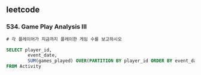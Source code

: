 ## leetcode 
### 534. Game Play Analysis III
```sql
# 각 플레이어가 지금까지 플레이한 게임 수를 보고하시오 

SELECT player_id,
        event_date,
        SUM(games_played) OVER(PARTITION BY player_id ORDER BY event_date) As games_played_so_far 
FROM Activity 
```
